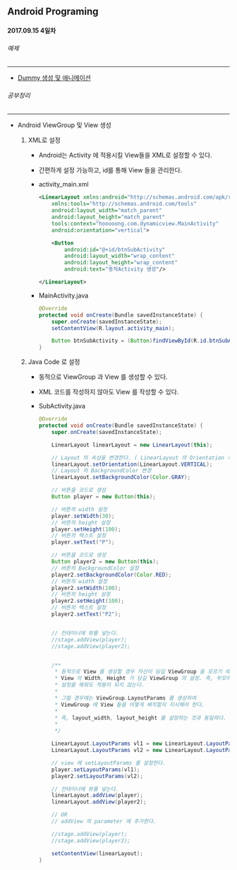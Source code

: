 Android Programing
----------------------------------------------------
#### 2017.09.15 4일차

###### 예제
____________________________________________________

  - [Dummy 생성 및 애니메이션]()

###### 공부정리
____________________________________________________

  - Android ViewGroup 및 View 생성

      1. XML로 설정

          - Android는 Activity 에 적용시킬 View들을 XML로 설정할 수 있다.
          - 간편하게 설정 가능하고, id를 통해 View 들을 관리한다.

          - activity_main.xml

              ```xml
              <LinearLayout xmlns:android="http://schemas.android.com/apk/res/android"
                  xmlns:tools="http://schemas.android.com/tools"
                  android:layout_width="match_parent"
                  android:layout_height="match_parent"
                  tools:context="hooooong.com.dynamicview.MainActivity"
                  android:orientation="vertical">

                  <Button
                      android:id="@+id/btnSubActivity"
                      android:layout_width="wrap_content"
                      android:layout_height="wrap_content"
                      android:text="동적Activity 생성"/>

              </LinearLayout>
              ```
          - MainActivity.java

              ```java
              @Override
              protected void onCreate(Bundle savedInstanceState) {
                  super.onCreate(savedInstanceState);
                  setContentView(R.layout.activity_main);

                  Button btnSubActivity = (Button)findViewById(R.id.btnSubActivity);
              }            
              ```

      2. Java Code 로 설정

          - 동적으로 ViewGroup 과 View 를 생성할 수 있다.
          - XML 코드를 작성하지 않아도 View 를 작성할 수 있다.

          - SubActivity.java

              ```java
              @Override
              protected void onCreate(Bundle savedInstanceState) {
                  super.onCreate(savedInstanceState);

                  LinearLayout linearLayout = new LinearLayout(this);

                  // Layout 의 속성을 변경한다. ( LinearLayout 의 Orientation 속성을 VERTICAL 로)
                  linearLayout.setOrientation(LinearLayout.VERTICAL);
                  // Layout 의 BackgroundColor 변경
                  linearLayout.setBackgroundColor(Color.GRAY);

                  // 버튼을 코드로 생성
                  Button player = new Button(this);

                  // 버튼의 width 설정
                  player.setWidth(30);
                  // 버튼의 height 설정
                  player.setHeight(100);
                  // 버튼의 텍스트 설정
                  player.setText("P");

                  // 버튼을 코드로 생성
                  Button player2 = new Button(this);
                  // 버튼의 BackgroundColor 설정
                  player2.setBackgroundColor(Color.RED);
                  // 버튼의 width 설정
                  player2.setWidth(100);
                  // 버튼의 height 설정
                  player2.setHeight(100);
                  // 버튼의 텍스트 설정
                  player2.setText("P2");


                  // 컨테이너에 뷰를 넣는다.
                  //stage.addView(player);
                  //stage.addView(player2);


                  /**
                   * 동적으로 View 를 생성할 경우 자신이 담길 ViewGroup 을 모르기 때문에
                   * View 의 Width, Height 가 담길 ViewGroup 의 설정. 즉, 부모의 Layout 에 맞춰지기 때문에
                   * 설정을 해줘도 적용이 되지 않는다.
                   *
                   * 그럴 경우에는 ViewGroup.LayoutParams 를 생성하여
                   * ViewGroup 에 View 들을 어떻게 배치할지 지시해야 한다.
                   *
                   * 즉, layout_width, layout_height 를 설정하는 것과 동일하다.
                   *
                   */

                  LinearLayout.LayoutParams vl1 = new LinearLayout.LayoutParams(250, 500);
                  LinearLayout.LayoutParams vl2 = new LinearLayout.LayoutParams(500, 500);

                  // view 에 setLayoutParams 를 설정한다.
                  player.setLayoutParams(vl1);
                  player2.setLayoutParams(vl2);

                  // 컨테이너에 뷰를 넣는다.
                  linearLayout.addView(player);
                  linearLayout.addView(player2);

                  // OR
                  // addView 의 parameter 에 추가한다.

                  //stage.addView(player);
                  //stage.addView(player2);

                  setContentView(linearLayout);
              }
              ```

